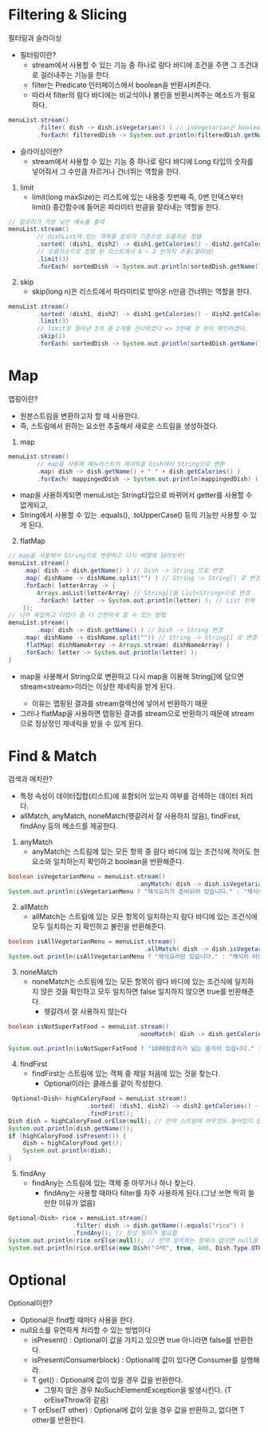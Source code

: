 # Filtering & Slicing
필터링과 슬라이싱
 - 필터링이란?
   - stream에서 사용할 수 있는 기능 중 하나로 람다 바디에 조건을 주면 그 조건대로 걸러내주는 기능을 한다.
   - filter는 Predicate 인터페이스에서 boolean을 반환시켜준다.
   - 따라서 filter의 람다 바디에는 비교식이나 불린을 반환시켜주는 메소드가 필요하다.
```java
menuList.stream()
        .filter( dish -> dish.isVegetarian() ) // isVegetarian은 boolean을 반환시켜주는 메소드
        .forEach( filteredDish -> System.out.println(filteredDish.getName()) );
```
- 슬라이싱이란?
  - stream에서 사용할 수 있는 기능 중 하나로 람다 바디에 Long 타입의 숫자를 넣어줘서 그 수만큼 자르거나 건너뛰는 역할을 한다.
1. limit
    - limit(long maxSize)는 리스트에 있는 내용중 첫번째 즉, 0번 인덱스부터 limit() 중간함수에 들어온 파라미터 만큼을 잘라내는 역할을 한다.
```java
// 칼로리가 가장 낮은 메뉴를 출력
menuList.stream()
        // dishList에 있는 객체를 칼로리 기준으로 오름차순 정렬
        .sorted( (dish1, dish2) -> dish1.getCalories() - dish2.getCalories() )
        // 오름차순으로 정렬 된 리스트에서 0 ~ 2 번까지 추출(잘라냄)
        .limit(3)
        .forEach( sortedDish -> System.out.println(sortedDish.getName()) );
```

2. skip
   - skip(long n)은 리스트에서 파라미터로 받아온 n만큼 건너뛰는 역할을 한다.
```java
menuList.stream()
        .sorted( (dish1, dish2) -> dish1.getCalories() - dish2.getCalories() )
        .limit(3)
        // limit로 잘라낸 3개 중 2개를 건너뛰겠다 => 3번째 것 부터 확인하겠다.
        .skip(2)
        .forEach( sortedDish -> System.out.println(sortedDish.getName()) );
```
# Map
맵핑이란?
- 원본스트림을 변환하고자 할 때 사용한다.
- 즉, 스트림에서 원하는 요소만 추출해서 새로운 스트림을 생성하겠다.
1. map
```java
menuList.stream()
        // map을 사용해 메뉴리스트의 제네릭을 Dish에서 String으로 변환
        .map( dish -> dish.getName() + " " + dish.getCalories() )
        .forEach( mappingedDish -> System.out.println(mappingedDish) );
```
- map을 사용하게되면 menuList는 String타입으로 바뀌어서 getter를 사용할 수 없게되고,
- String에서 사용할 수 있는 .equals(), .toUpperCase() 등의 기능만 사용할 수 있게 된다.
2. flatMap
```java
// map을 사용해서 String으로 변환하고 다시 배열에 담아보자!
menuList.stream()
	.map( dish -> dish.getName() ) // Dish -> String 으로 변경
	.map( dishName -> dishName.split("") ) // String -> String[] 로 변경
	.forEach( letterArray -> {
		Arrays.asList(letterArray) // String[]을 List<String>으로 변경
		.forEach( letter -> System.out.println(letter) ); // List 반복
	});
// 너무 복잡하고 더럽다 좀 더 간편하게 할 수 있는 방법
menuList.stream()
      	.map( dish -> dish.getName() ) // Dish -> String 변경
	.map( dishName -> dishName.split("")) // String -> String[] 로 변경
	.flatMap( dishNameArray -> Arrays.stream( dishNameArray) ) 
	.forEach( letter -> System.out.println(letter) );
}
```
- map을 사용해서 String으로 변환하고 다시 map을 이용해 String[]에 담으면 stream<stream<String>>이라는 이상한 제네릭을 받게 된다.
  - 이유는 맵핑된 결과를 stream컬렉션에 넣어서 반환하기 때문
- 그러나 flatMap을 사용하면 맵핑된 결과를 stream으로 반환하기 때문에 stream<String>으로 정상정인 제네릭을 받을 수 있게 된다.
# Find & Match
검색과 매치란?
- 특정 속성이 데이터집합(리스트)에 포함되어 있는지 여부를 검색하는 데이터 처리다.
- allMatch, anyMatch, noneMatch(헷갈려서 잘 사용하지 않음), findFirst, findAny 등의 메소드를 제공한다.
1. anyMatch
   - anyMatch는 스트림에 있는 모든 항목 중 람다 바디에 있는 조건식에 적어도 한 요소와 일치하는지 확인하고 boolean을 반환해준다.
```java
boolean isVegetarianMenu = menuList.stream()
                                    .anyMatch( dish -> dish.isVegetarian() ); // 불린을 반환해주기 때문에 조건식이나 불린을 반환하는 메소드 작성
System.out.println(isVegetarianMenu ? "채식요리가 준비되어 있습니다." : "채식요리가 없습니다." ); // true
```
2. allMatch
   - allMatch는 스트림에 있는 모든 항목이 일치하는지 람다 바디에 있는 조건식에 모두 일치하는 지 확인하고 불린을 반환해준다.
```java
boolean isAllVegetarianMenu = menuList.stream()
                                      .allMatch( dish -> dish.isVegetarian() );
System.out.println(isAllVegetarianMenu ? "채식요리만 있습니다." : "채식이 아닌 요리도 있습니다." ); // false
```
3. noneMatch
   - noneMatch는 스트림에 있는 모든 항목이 람다 바디에 있는 조건식에 일치하지 않은 것을 확인하고 모두 일치하면 false 일치하지 않으면 true를 반환해준다.
     - 헷갈려서 잘 사용하지 않는다
```java
boolean isNotSuperFatFood = menuList.stream()
                                    .noneMatch( dish -> dish.getCalories() < 1000 ); // 메뉴리스트에 있는 모든 메뉴는 1000칼로리가 넘지 않는데 왜 false일까?
                                                                                    // noneMatch는 이 조건식이 아니냐를 비교하기 때문에 false가 나옴
System.out.println(isNotSuperFatFood ? "1000칼로리가 넘는 음식이 있습니다." : "1000칼로리가 넘는 음식이 없습니다." ); // false
```
4. findFirst
   - findFirst는 스트림에 있는 객체 중 제일 처음에 있는 것을 찾는다.
     - Optional이라는 클래스를 같이 작성한다.
```java
 Optional<Dish> highCaloryFood = menuList.stream()
					  .sorted( (dish1, dish2) -> dish2.getCalories() - dish1.getCalories() ) // 내림차순 정렬
					  .findFirst();
Dish dish = highCaloryFood.orElse(null); // 만약 스트림에 아무것도 들어있지 않으면 null을 반환
System.out.println(dish.getName());
if (highCaloryFood.isPresent()) {
    dish = highCaloryFood.get();
  	System.out.println(dish);
}
```
5. findAny
   - findAny는 스트림에 있는 객체 중 아무거나 하나 찾는다.
     - findAny는 사용할 때마다 filter를 자주 사용하게 된다.(그냥 쓰면 딱히 쓸만한 이유가 없음)
```java
Optional<Dish> rice = menuList.stream()
			      .filter( dish -> dish.getName().equals("rice") )
			      .findAny(); // 항상 필터가 필요함
System.out.println(rice.orElse(null)); // 만약 일치하는 항목이 없으면 null을 대신 반환해라
System.out.println(rice.orElse(new Dish("수박", true, 400, Dish.Type.OTHER))); // 만약 일치하는 항목이 없으면 새로운 항목을 추가해서 반환해라
```
# Optional
Optional이란?
- Optional은 find할 때마다 사용을 한다.
- null요소를 유연하게 처리할 수 있는 방법이다
  - isPresent() : Optional이 값을 가지고 있으면 true 아니라면 false를 반환한다.
  - isPresent(Consumer<T>block) : Optional에 값이 있다면 Consumer를 실행해라.
  - T get() : Optional에 값이 있을 경우 값을 반환한다.
    - 그렇지 않은 경우 NoSuchElementException을 발생시킨다. (T orElseThrow와 같음)
  - T orElse(T other) : Optional에 값이 있을 경우 값을 반환하고, 없다면 T other를 반환한다.
